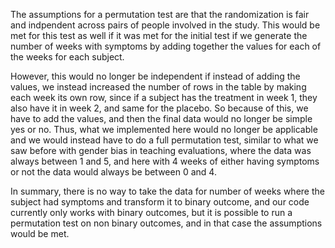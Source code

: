 The assumptions for a permutation test are that the randomization is fair and indpendent across pairs of people involved in the study. This would be met for this test as well if it was met for the initial test if we generate the number of weeks with symptoms by adding together the values for each of the weeks for each subject.

However, this would no longer be independent if instead of adding the values, we instead increased the number of rows in the table by making each week its own row, since if a subject has the treatment in week 1, they also have it in week 2, and same for the placebo. So because of this, we have to add the values, and then the final data would no longer be simple yes or no. Thus, what we implemented here would no longer be applicable and we would instead have to do a full permutation test, similar to what we saw before with gender bias in teaching evaluations, where the data was always between 1 and 5, and here with 4 weeks of either having symptoms or not the data would always be between 0 and 4.

In summary, there is no way to take the data for number of weeks where the subject had symptoms and transform it to binary outcome, and our code currently only works with binary outcomes, but it is possible to run a permutation test on non binary outcomes, and in that case the assumptions would be met.